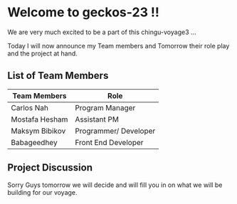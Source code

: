 # Welcome to  geckos-23 !!
We are very much excited to be a part of this chingu-voyage3 ...

Today I will now announce my Team members and Tomorrow their role play and the project at hand.

## List of Team Members

Team Members | Role 
------------ | -----------
Carlos Nah   | Program Manager
Mostafa Hesham | Assistant PM
Maksym Bibikov | Programmer/ Developer
Babageedhey | Front End Developer


## Project Discussion
Sorry Guys tomorrow we will decide and will fill you in on what we will be building for our voyage.